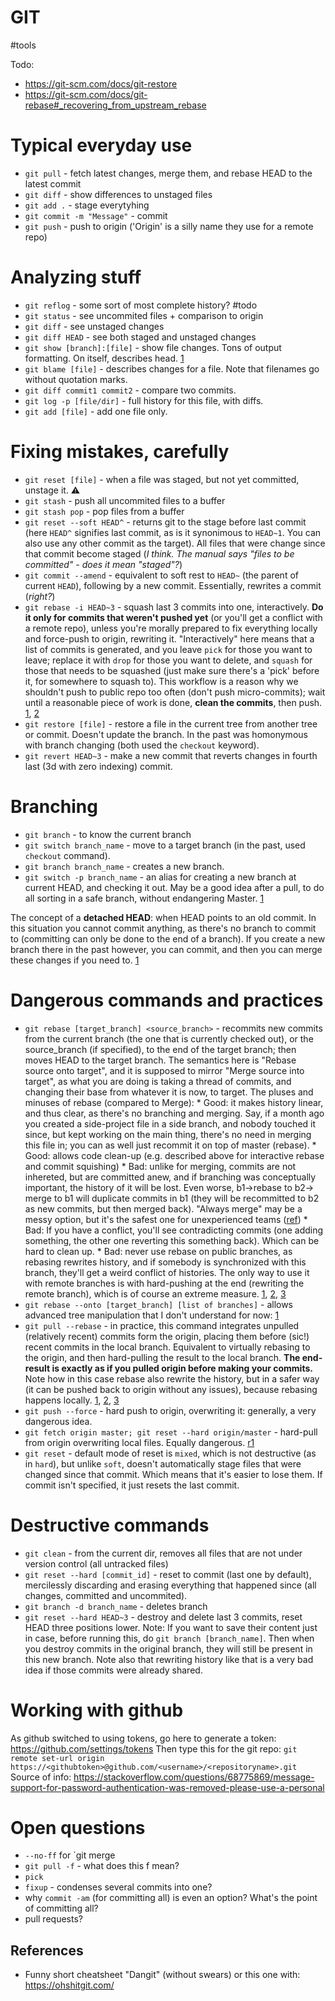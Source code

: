 # GIT
#tools

Todo:
* https://git-scm.com/docs/git-restore
* https://git-scm.com/docs/git-rebase#_recovering_from_upstream_rebase

# Typical everyday use
* `git pull` - 	fetch latest changes, merge them, and rebase HEAD to the latest commit
* `git diff` - show differences to unstaged files
* `git add .` - stage everytyhing
* `git commit -m "Message"` - commit
* `git push` - push to origin ('Origin' is a silly name they use for a remote repo)

# Analyzing stuff
* `git reflog` - some sort of most complete history? #todo
* `git status` - see uncommited files + comparison to origin
* `git diff` - see unstaged changes
* `git diff HEAD` - see both staged and unstaged changes
* `git show [branch]:[file]` - show file changes. Tons of output formatting. On itself, describes head. [1](https://git-scm.com/docs/git-show)
* `git blame [file]` - describes changes for a file. Note that filenames go without quotation marks.
* `git diff commit1 commit2` - compare two commits.
* `git log -p [file/dir]` - full history for this file, with diffs.
* `git add [file]` - add one file only.

# Fixing mistakes, carefully
* `git reset [file]` - when a file was staged, but not yet committed, unstage it. ⚠️
* `git stash` - push all uncommited files to a buffer
* `git stash pop` - pop files from a buffer
* `git reset --soft HEAD^` - returns git to the stage before last commit (here `HEAD^` signifies last commit, as is it synonimous to `HEAD~1`. You can also use any other commit as	 the target). All files that were change since that commit become staged (_I think. The manual says "files to be committed" - does it mean "staged"?_)
* `git commit --amend` - equivalent to soft rest to `HEAD~` (the parent of current `HEAD`), following by a new commit. Essentially, rewrites a commit (_right?_)
* `git rebase -i HEAD~3` - squash last 3 commits into one, interactively. **Do it only for commits that weren't pushed yet** (or you'll get a conflict with a remote repo), unless you're morally prepared to fix everything locally and force-push to origin, rewriting it. "Interactively" here means that a list of commits is generated, and you leave `pick` for those you want to leave; replace it with `drop` for those you want to delete, and `squash` for those that needs to be squashed (just make sure there's a 'pick' before it, for somewhere to squash to). This workflow is a reason why we shouldn't push to public repo too often (don't push micro-commits); wait until a reasonable piece of work is done, **clean the commits**, then push. [1](https://git-scm.com/docs/git-rebase#_interactive_mode), [2](https://medium.com/@porteneuve/getting-solid-at-git-rebase-vs-merge-4fa1a48c53aa)
* `git restore [file]` - restore a file in the current tree from another tree or commit. Doesn't update the branch. In the past was homonymous with branch changing (both used the `checkout` keyword).
* `git revert HEAD~3` - make a new commit that reverts changes in fourth last (3d with zero indexing) commit.

# Branching
* `git branch` - to know the current branch
* `git switch branch_name` - move to a target branch (in the past, used `checkout` command).
* `git branch branch_name` - creates a new branch.
* `git switch -p branch_name` - an alias for creating a new branch at current HEAD, and checking it out. May be a good idea after a pull, to do all sorting in a safe branch, without endangering Master. [1](https://blog.carbonfive.com/2017/08/28/always-squash-and-rebase-your-git-commits/)

The concept of a **detached HEAD**: when HEAD points to an old commit. In this situation you cannot commit anything, as there's no branch to commit to (committing can only be done to the end of a branch). If you create a new branch there in the past however, you can commit, and then you can merge these changes if you need to. [1](https://www.atlassian.com/git/tutorials/using-branches/git-checkout)

# Dangerous commands and practices
* `git rebase [target_branch] <source_branch>` - recommits new commits from the current branch (the one that is currently checked out), or the source_branch (if specified), to the end of the target branch; then moves HEAD to the target branch. The semantics here is "Rebase source onto target", and it is supposed to mirror "Merge source into target", as what you are doing is taking a thread of commits, and changing their base from whatever it is now, to target. 
The pluses and minuses of rebase (compared to Merge):
        * Good: it makes history linear, and thus clear, as there's no branching and merging. Say, if a month ago you created a side-project file in a side branch, and nobody touched it since, but kept working on the main thing, there's no need in merging this file in; you can as well just recommit it on top of master (rebase).
        * Good: allows code clean-up (e.g. described above for interactive rebase and commit squishing)
        * Bad: unlike for merging, commits are not inhereted, but are committed anew, and if branching was conceptually important, the history of it will be lost. Even worse, b1→rebase to b2→ merge to b1 will duplicate commits in b1 (they will be recommitted to b2 as new commits, but then merged back). "Always merge" may be a messy option, but it's the safest one for unexperienced teams ([ref](https://www.atlassian.com/git/articles/git-team-workflows-merge-or-rebase))
        * Bad: If you have a conflict, you'll see contradicting commits (one adding something, the other one reverting this something back). Which can be hard to clean up.
        * Bad: never use rebase on public branches, as rebasing rewrites history, and if somebody is synchronized with this branch, they'll get a weird conflict of histories. The only way to use it with remote branches is with hard-pushing at the end (rewriting the remote branch), which is of course an extreme measure. [1](https://www.atlassian.com/git/tutorials/merging-vs-rebasing), [2](https://medium.com/@porteneuve/getting-solid-at-git-rebase-vs-merge-4fa1a48c53aa), [3](http://gitready.com/advanced/2009/02/11/pull-with-rebase.html)
* `git rebase --onto [target_branch] [list of branches]` - allows advanced tree manipulation that I don't understand for now: [1](https://git-scm.com/docs/git-rebase)
* `git pull --rebase` - in practice, this command integrates unpulled (relatively recent) commits form the origin, placing them before (sic!) recent commits in the local branch. Equivalent to virtually rebasing to the origin, and then hard-pulling the result to the local branch. **The end-result is exactly as if you pulled origin before making your commits.** Note how in this case rebase also rewrite the history, but in a safer way (it can be pushed back to origin without any issues), because rebasing happens locally. [1](http://thelazylog.com/git-rebase-or-git-pull/), [2](https://www.atlassian.com/git/tutorials/merging-vs-rebasing), [3](http://gitready.com/advanced/2009/02/11/pull-with-rebase.html)
* `git push --force` - hard push to origin, overwriting it: generally, a very dangerous idea.
* `git fetch origin master; git reset --hard origin/master` - hard-pull from origin overwriting local files. Equally dangerous. [r1](https://stackoverflow.com/questions/1125968/how-do-i-force-git-pull-to-overwrite-local-files)
* `git reset` - default mode of reset is `mixed`, which is not destructive (as in `hard`), but unlike `soft`, doesn't automatically stage files that were changed since that commit. Which means that it's easier to lose them. If commit isn't specified, it just resets the last commit.

# Destructive commands
* `git clean` - from the current dir, removes all files that are not under version control (all untracked files)
* `git reset --hard [commit_id]` - reset to commit (last one by default), mercilessly discarding and erasing everything that happened since (all changes, committed and uncommited).
* `git branch -d branch_name` - deletes branch
* `git reset --hard HEAD~3` - destroy and delete last 3 commits, reset HEAD three positions lower. Note: If you want to save their content just in case, before running this, do `git branch [branch_name]`. Then when you destroy commits in the original branch, they will still be present in this new branch. Note also that rewriting history like that is a very bad idea if those commits were already shared.

# Working with github
As github switched to using tokens, go here to generate a token: https://github.com/settings/tokens
Then type this for the git repo: `git remote set-url origin https://<githubtoken>@github.com/<username>/<repositoryname>.git`
Source of info: https://stackoverflow.com/questions/68775869/message-support-for-password-authentication-was-removed-please-use-a-personal

# Open questions
* `--no-ff` for `git merge
* `git pull -f` - what does this f mean?
* `pick`
* `fixup` - condenses several commits into one?
* why `commit -am` (for committing all) is even an option? What's the point of committing all?
* pull requests?

## References
* Funny short cheatsheet "Dangit" (without swears) or this one with: https://ohshitgit.com/